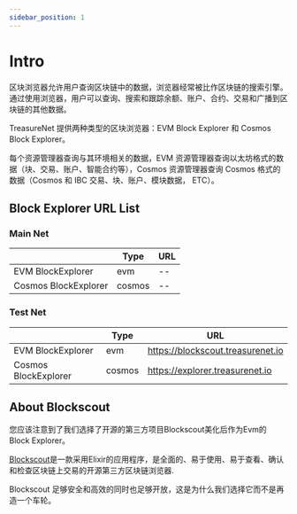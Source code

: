 ```yaml
---
sidebar_position: 1
---
```


# Intro

区块浏览器允许用户查询区块链中的数据，浏览器经常被比作区块链的搜索引擎。通过使用浏览器，用户可以查询、搜索和跟踪余额、账户、合约、交易和广播到区块链的其他数据。

TreasureNet 提供两种类型的区块浏览器：EVM Block Explorer 和 Cosmos Block Explorer。

每个资源管理器查询与其环境相关的数据，EVM 资源管理器查询以太坊格式的数据（块、交易、账户、智能合约等），Cosmos 资源管理器查询 Cosmos 格式的数据（Cosmos 和 IBC 交易、块、账户、模块数据， ETC）。

## Block Explorer URL List

### Main Net

||Type|URL|
|--|--|--|
|EVM BlockExplorer|evm|--|
|Cosmos BlockExplorer|cosmos|--|


### Test Net

||Type|URL|
|--|--|--|
|EVM BlockExplorer|evm|https://blockscout.treasurenet.io|
|Cosmos BlockExplorer|cosmos|https://explorer.treasurenet.io|

## About Blockscout

您应该注意到了我们选择了开源的第三方项目Blockscout美化后作为Evm的 Block Explorer。

[Blockscout](https://github.com/blockscout/blockscout)是一款采用Elixir的应用程序，是全面的、易于使用、易于查看、确认和检查区块链上交易的开源第三方区块链浏览器. 

Blockscout 足够安全和高效的同时也足够开放，这是为什么我们选择它而不是再造一个车轮。

